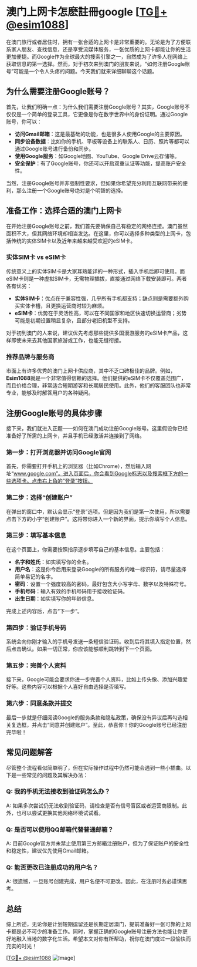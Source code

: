 # 澳门上网卡怎麽註冊google [[TG💪+ @esim1088](https://t.me/s/esim1088)]

在澳门旅行或者居住时，拥有一张合适的上网卡是非常重要的。无论是为了方便联系家人朋友、查找信息，还是享受流媒体服务，一张优质的上网卡都能让你的生活更加便捷。而Google作为全球最大的搜索引擎之一，自然成为了许多人在网络上获取信息的第一选择。然而，对于初次来到澳门的朋友来说，“如何注册Google账号”可能是一个令人头疼的问题。今天我们就来详细聊聊这个话题。

## 为什么需要注册Google账号？

首先，让我们明确一点：为什么我们需要注册Google账号？其实，Google账号不仅仅是一个简单的登录工具，它更像是你在数字世界中的身份证明。通过Google账号，你可以：

- **访问Gmail邮箱**：这是最基础的功能，也是很多人使用Google的主要原因。
- **同步设备数据**：比如你的手机、平板等设备上的联系人、日历、照片等都可以通过Google账号进行备份和同步。
- **使用Google服务**：如Google地图、YouTube、Google Drive云存储等。
- **安全保护**：有了Google账号，你还可以开启双重认证等功能，提高账户安全性。

当然，注册Google账号并非强制性要求，但如果你希望充分利用互联网带来的便利，那么注册一个Google账号绝对是个明智的选择。

## 准备工作：选择合适的澳门上网卡

在开始注册Google账号之前，我们首先要确保自己有稳定的网络连接。澳门虽然面积不大，但其网络环境却相当发达。在这里，你可以选择多种类型的上网卡，包括传统的实体SIM卡以及近年来越来越受欢迎的eSIM卡。

### 实体SIM卡 vs eSIM卡

传统意义上的实体SIM卡是大家耳熟能详的一种形式，插入手机后即可使用。而eSIM卡则是一种虚拟SIM卡，无需物理插拔，直接通过网络下载安装即可。两者各有优劣：

- **实体SIM卡**：优点在于兼容性强，几乎所有手机都支持；缺点则是需要额外购买实体卡槽，且更换运营商时较为麻烦。
- **eSIM卡**：优势在于灵活性高，可以在不同国家和地区快速切换运营商；劣势可能是初期设置稍显复杂，且部分老旧机型不支持。

对于初到澳门的人来说，建议优先考虑那些提供多国漫游服务的eSIM卡产品，这样即使未来去其他国家旅游或工作，也能无缝衔接。

### 推荐品牌与服务商

市面上有许多优秀的澳门上网卡供应商，其中不乏口碑极佳的品牌。例如，**Esim1088**就是一个非常值得信赖的选择。他们提供的eSIM卡不仅覆盖范围广，而且价格合理，非常适合短期游客和长期居民使用。此外，他们的客服团队也非常专业，能够及时解答用户的各种疑问。

## 注册Google账号的具体步骤

接下来，我们就进入正题——如何在澳门成功注册Google账号。这里假设你已经准备好了所需的上网卡，并且手机已经激活并连接到了网络。

### 第一步：打开浏览器并访问Google官网

首先，你需要打开手机上的浏览器（比如Chrome），然后输入网址“www.google.com”。进入页面后，你会看到Google标志以及搜索框下方的一些选项卡。点击右上角的“登录”按钮。

### 第二步：选择“创建账户”

在弹出的窗口中，默认会显示“登录”选项。但是因为我们是第一次使用，所以需要点击下方的小字“创建账户”。这将带你进入一个新的界面，提示你填写个人信息。

### 第三步：填写基本信息

在这个页面上，你需要按照指示逐步填写自己的基本信息。主要包括：

- **名字和姓氏**：如实填写你的全名。
- **用户名**：这是你今后用来登录Google的所有服务的唯一标识符，请尽量选择简单易记的名字。
- **密码**：设置一个强度较高的密码，最好包含大小写字母、数字以及特殊符号。
- **手机号码**：输入有效的手机号码用于接收验证码。
- **出生日期**：如实填写你的年龄信息。

完成上述内容后，点击“下一步”。

### 第四步：验证手机号码

系统会向你刚才输入的手机号发送一条短信验证码。收到后将其填入指定位置，然后点击确认。如果一切正常，你应该能够顺利跳转到下一个页面。

### 第五步：完善个人资料

接下来，Google可能会要求你进一步完善个人资料，比如上传头像、添加兴趣爱好等。这些内容可以根据个人喜好自由选择是否填写。

### 第六步：同意条款并提交

最后一步就是仔细阅读Google的服务条款和隐私政策，确保没有异议后再勾选相关复选框，并点击“同意并创建账户”。至此，恭喜你！你的Google账号已经注册完毕啦！

## 常见问题解答

尽管整个流程看似简单明了，但在实际操作过程中仍然可能会遇到一些小插曲。以下是一些常见的问题及其解决办法：

### Q: 我的手机无法接收到验证码怎么办？
A: 如果多次尝试仍无法收到验证码，请检查是否有信号盲区或者运营商限制。此外，也可以尝试更换其他网络环境试试看。

### Q: 是否可以使用QQ邮箱代替普通邮箱？
A: 目前Google官方并未禁止使用第三方邮箱注册账户，但为了保证账户的安全性和稳定性，建议优先使用Gmail邮箱。

### Q: 能否更改已注册成功的用户名？
A: 很遗憾，一旦账号创建完成，用户名便不可更改。因此，在注册时务必谨慎思考。

## 总结

综上所述，无论你是计划短期逗留还是长期定居澳门，提前准备好一张可靠的上网卡都是必不可少的准备工作。同时，掌握正确的Google账号注册方法也能让你更好地融入当地的数字化生活。希望本文对你有所帮助，祝你在澳门度过一段愉快而充实的时光！

[[TG💪+ @esim1088](https://t.me/s/esim1088) ![Image](https://i.postimg.cc/4NQfJmqS/Snipaste-2025-05-13-00-14-12.png)]